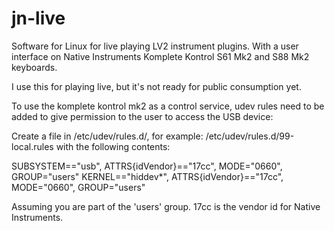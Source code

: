 # jn-live
Software for Linux for live playing LV2 instrument plugins. With a user interface on Native Instruments Komplete Kontrol S61 Mk2 and S88 Mk2 keyboards.

I use this for playing live, but it's not ready for public consumption yet.

To use the komplete kontrol mk2 as a control service, udev rules need to be added to give permission to the user to access the USB device:

Create a file in /etc/udev/rules.d/, for example: /etc/udev/rules.d/99-local.rules 
with the following contents:

SUBSYSTEM=="usb", ATTRS{idVendor}=="17cc", MODE="0660", GROUP="users"
KERNEL=="hiddev*", ATTRS{idVendor}=="17cc", MODE="0660", GROUP="users"

Assuming you are part of the 'users' group. 17cc is the vendor id for Native Instruments.
